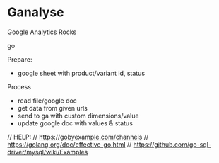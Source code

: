 # Ganalyse
Google Analytics Rocks

go

Prepare:
- google sheet with product/variant id, status

Process
- read file/google doc
- get data from given urls
- send to ga with custom dimensions/value
- update google doc with values & status


// HELP:
// https://gobyexample.com/channels
// https://golang.org/doc/effective_go.html
// https://github.com/go-sql-driver/mysql/wiki/Examples
